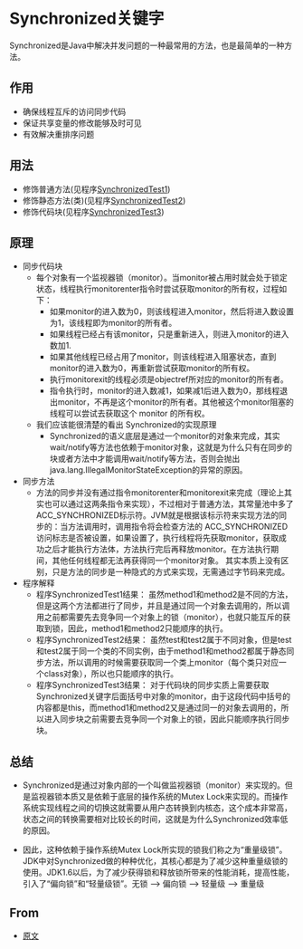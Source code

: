# Synchronized关键字

  Synchronized是Java中解决并发问题的一种最常用的方法，也是最简单的一种方法。

## 作用
* 确保线程互斥的访问同步代码
* 保证共享变量的修改能够及时可见
* 有效解决重排序问题

## 用法
* 修饰普通方法(见程序[SynchronizedTest1](https://github.com/amateur-RD/Coding-Test/blob/master/com/cy/synchronizedTest/SynchronizedTest1.java))
* 修饰静态方法(类)(见程序[SynchronizedTest2](https://github.com/amateur-RD/Coding-Test/blob/master/com/cy/synchronizedTest/SynchronizedTest2.java))
* 修饰代码块(见程序[SynchronizedTest3](https://github.com/amateur-RD/Coding-Test/blob/master/com/cy/synchronizedTest/SynchronizedTest3.java))

## 原理
* 同步代码块
  * 每个对象有一个监视器锁（monitor）。当monitor被占用时就会处于锁定状态，线程执行monitorenter指令时尝试获取monitor的所有权，过程如下：
    * 如果monitor的进入数为0，则该线程进入monitor，然后将进入数设置为1，该线程即为monitor的所有者。
    * 如果线程已经占有该monitor，只是重新进入，则进入monitor的进入数加1.
    * 如果其他线程已经占用了monitor，则该线程进入阻塞状态，直到monitor的进入数为0，再重新尝试获取monitor的所有权。
    * 执行monitorexit的线程必须是objectref所对应的monitor的所有者。
    * 指令执行时，monitor的进入数减1，如果减1后进入数为0，那线程退出monitor，不再是这个monitor的所有者。其他被这个monitor阻塞的线程可以尝试去获取这个 monitor 的所有权。
  * 我们应该能很清楚的看出 Synchronized的实现原理
    * Synchronized的语义底层是通过一个monitor的对象来完成，其实wait/notify等方法也依赖于monitor对象，这就是为什么只有在同步的块或者方法中才能调用wait/notify等方法，否则会抛出java.lang.IllegalMonitorStateException的异常的原因。
* 同步方法
  * 方法的同步并没有通过指令monitorenter和monitorexit来完成（理论上其实也可以通过这两条指令来实现），不过相对于普通方法，其常量池中多了ACC_SYNCHRONIZED标示符。JVM就是根据该标示符来实现方法的同步的：当方法调用时，调用指令将会检查方法的 ACC_SYNCHRONIZED 访问标志是否被设置，如果设置了，执行线程将先获取monitor，获取成功之后才能执行方法体，方法执行完后再释放monitor。在方法执行期间，其他任何线程都无法再获得同一个monitor对象。 其实本质上没有区别，只是方法的同步是一种隐式的方式来实现，无需通过字节码来完成。 
* 程序解释
  * 程序SynchronizedTest1结果： 虽然method1和method2是不同的方法，但是这两个方法都进行了同步，并且是通过同一个对象去调用的，所以调用之前都需要先去竞争同一个对象上的锁（monitor），也就只能互斥的获取到锁，因此，method1和method2只能顺序的执行。
  * 程序SynchronizedTest2结果： 虽然test和test2属于不同对象，但是test和test2属于同一个类的不同实例，由于method1和method2都属于静态同步方法，所以调用的时候需要获取同一个类上monitor（每个类只对应一个class对象），所以也只能顺序的执行。
  * 程序SynchronizedTest3结果： 对于代码块的同步实质上需要获取Synchronized关键字后面括号中对象的monitor，由于这段代码中括号的内容都是this，而method1和method2又是通过同一的对象去调用的，所以进入同步块之前需要去竞争同一个对象上的锁，因此只能顺序执行同步块。

## 总结
* Synchronized是通过对象内部的一个叫做监视器锁（monitor）来实现的。但是监视器锁本质又是依赖于底层的操作系统的Mutex Lock来实现的。而操作系统实现线程之间的切换这就需要从用户态转换到内核态，这个成本非常高，状态之间的转换需要相对比较长的时间，这就是为什么Synchronized效率低的原因。

* 因此，这种依赖于操作系统Mutex Lock所实现的锁我们称之为“重量级锁”。JDK中对Synchronized做的种种优化，其核心都是为了减少这种重量级锁的使用。JDK1.6以后，为了减少获得锁和释放锁所带来的性能消耗，提高性能，引入了“偏向锁”和“轻量级锁”。无锁 --> 偏向锁 --> 轻量级 --> 重量级

## From
* [原文](https://mp.weixin.qq.com/s/o6qbzDP9T8b4OLDp78E67A)
